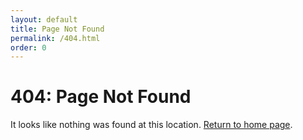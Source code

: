 ```yaml
---
layout: default
title: Page Not Found
permalink: /404.html
order: 0
---
```


<div class="container notice">
  <div class="post">
    <h1>404: Page Not Found</h1>
    <p>It looks like nothing was found at this location. <a href="{{ site.baseurl }}/">Return to home page</a>.</p>
  </div>
</div>
